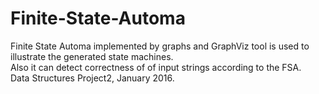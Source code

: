 # Finite-State-Automa
Finite State Automa implemented by graphs and GraphViz tool is used to illustrate the generated state machines. <br />
Also it can detect correctness of of input strings according to the FSA.<br />
Data Structures Project2, January 2016.
